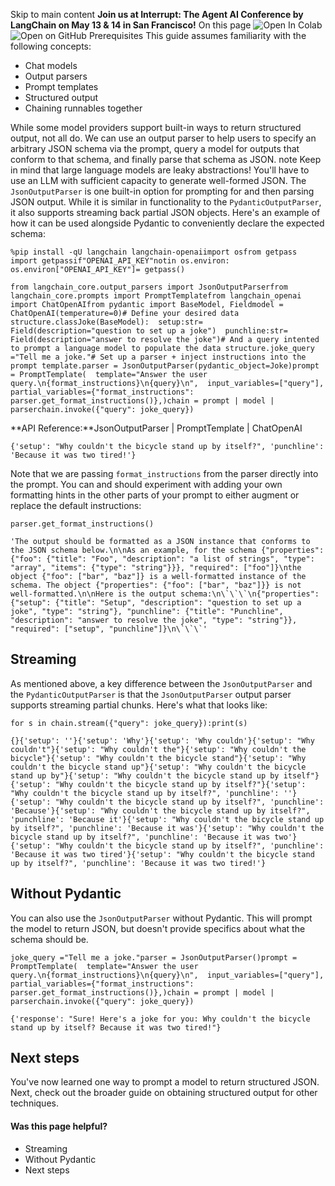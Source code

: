 Skip to main content
**Join us at Interrupt: The Agent AI Conference by LangChain on May 13 & 14 in San Francisco!**
On this page
![Open In Colab](https://colab.research.google.com/assets/colab-badge.svg)![Open on GitHub](https://img.shields.io/badge/Open%20on%20GitHub-grey?logo=github&logoColor=white)
Prerequisites
This guide assumes familiarity with the following concepts:
  * Chat models
  * Output parsers
  * Prompt templates
  * Structured output
  * Chaining runnables together


While some model providers support built-in ways to return structured output, not all do. We can use an output parser to help users to specify an arbitrary JSON schema via the prompt, query a model for outputs that conform to that schema, and finally parse that schema as JSON.
note
Keep in mind that large language models are leaky abstractions! You'll have to use an LLM with sufficient capacity to generate well-formed JSON.
The `JsonOutputParser` is one built-in option for prompting for and then parsing JSON output. While it is similar in functionality to the `PydanticOutputParser`, it also supports streaming back partial JSON objects.
Here's an example of how it can be used alongside Pydantic to conveniently declare the expected schema:
```
%pip install -qU langchain langchain-openaiimport osfrom getpass import getpassif"OPENAI_API_KEY"notin os.environ:  os.environ["OPENAI_API_KEY"]= getpass()
```

```
from langchain_core.output_parsers import JsonOutputParserfrom langchain_core.prompts import PromptTemplatefrom langchain_openai import ChatOpenAIfrom pydantic import BaseModel, Fieldmodel = ChatOpenAI(temperature=0)# Define your desired data structure.classJoke(BaseModel):  setup:str= Field(description="question to set up a joke")  punchline:str= Field(description="answer to resolve the joke")# And a query intented to prompt a language model to populate the data structure.joke_query ="Tell me a joke."# Set up a parser + inject instructions into the prompt template.parser = JsonOutputParser(pydantic_object=Joke)prompt = PromptTemplate(  template="Answer the user query.\n{format_instructions}\n{query}\n",  input_variables=["query"],  partial_variables={"format_instructions": parser.get_format_instructions()},)chain = prompt | model | parserchain.invoke({"query": joke_query})
```

**API Reference:**JsonOutputParser | PromptTemplate | ChatOpenAI
```
{'setup': "Why couldn't the bicycle stand up by itself?", 'punchline': 'Because it was two tired!'}
```

Note that we are passing `format_instructions` from the parser directly into the prompt. You can and should experiment with adding your own formatting hints in the other parts of your prompt to either augment or replace the default instructions:
```
parser.get_format_instructions()
```

```
'The output should be formatted as a JSON instance that conforms to the JSON schema below.\n\nAs an example, for the schema {"properties": {"foo": {"title": "Foo", "description": "a list of strings", "type": "array", "items": {"type": "string"}}}, "required": ["foo"]}\nthe object {"foo": ["bar", "baz"]} is a well-formatted instance of the schema. The object {"properties": {"foo": ["bar", "baz"]}} is not well-formatted.\n\nHere is the output schema:\n\`\`\`\n{"properties": {"setup": {"title": "Setup", "description": "question to set up a joke", "type": "string"}, "punchline": {"title": "Punchline", "description": "answer to resolve the joke", "type": "string"}}, "required": ["setup", "punchline"]}\n\`\`\`'
```

## Streaming​
As mentioned above, a key difference between the `JsonOutputParser` and the `PydanticOutputParser` is that the `JsonOutputParser` output parser supports streaming partial chunks. Here's what that looks like:
```
for s in chain.stream({"query": joke_query}):print(s)
```

```
{}{'setup': ''}{'setup': 'Why'}{'setup': 'Why couldn'}{'setup': "Why couldn't"}{'setup': "Why couldn't the"}{'setup': "Why couldn't the bicycle"}{'setup': "Why couldn't the bicycle stand"}{'setup': "Why couldn't the bicycle stand up"}{'setup': "Why couldn't the bicycle stand up by"}{'setup': "Why couldn't the bicycle stand up by itself"}{'setup': "Why couldn't the bicycle stand up by itself?"}{'setup': "Why couldn't the bicycle stand up by itself?", 'punchline': ''}{'setup': "Why couldn't the bicycle stand up by itself?", 'punchline': 'Because'}{'setup': "Why couldn't the bicycle stand up by itself?", 'punchline': 'Because it'}{'setup': "Why couldn't the bicycle stand up by itself?", 'punchline': 'Because it was'}{'setup': "Why couldn't the bicycle stand up by itself?", 'punchline': 'Because it was two'}{'setup': "Why couldn't the bicycle stand up by itself?", 'punchline': 'Because it was two tired'}{'setup': "Why couldn't the bicycle stand up by itself?", 'punchline': 'Because it was two tired!'}
```

## Without Pydantic​
You can also use the `JsonOutputParser` without Pydantic. This will prompt the model to return JSON, but doesn't provide specifics about what the schema should be.
```
joke_query ="Tell me a joke."parser = JsonOutputParser()prompt = PromptTemplate(  template="Answer the user query.\n{format_instructions}\n{query}\n",  input_variables=["query"],  partial_variables={"format_instructions": parser.get_format_instructions()},)chain = prompt | model | parserchain.invoke({"query": joke_query})
```

```
{'response': "Sure! Here's a joke for you: Why couldn't the bicycle stand up by itself? Because it was two tired!"}
```

## Next steps​
You've now learned one way to prompt a model to return structured JSON. Next, check out the broader guide on obtaining structured output for other techniques.
#### Was this page helpful?
  * Streaming
  * Without Pydantic
  * Next steps


